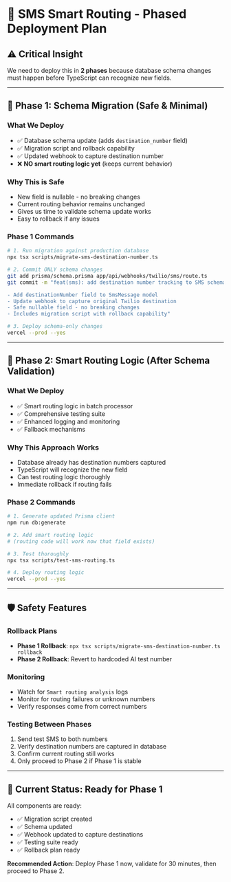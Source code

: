 # 🎯 SMS Smart Routing - Phased Deployment Plan

## ⚠️ **Critical Insight**
We need to deploy this in **2 phases** because database schema changes must happen before TypeScript can recognize new fields.

---

## 🚀 **Phase 1: Schema Migration (Safe & Minimal)**

### **What We Deploy**
- ✅ Database schema update (adds `destination_number` field)
- ✅ Migration script and rollback capability
- ✅ Updated webhook to capture destination number
- ❌ **NO smart routing logic yet** (keeps current behavior)

### **Why This is Safe**
- New field is nullable - no breaking changes
- Current routing behavior remains unchanged
- Gives us time to validate schema update works
- Easy to rollback if any issues

### **Phase 1 Commands**
```bash
# 1. Run migration against production database
npx tsx scripts/migrate-sms-destination-number.ts

# 2. Commit ONLY schema changes
git add prisma/schema.prisma app/api/webhooks/twilio/sms/route.ts
git commit -m "feat(sms): add destination number tracking to SMS schema

- Add destinationNumber field to SmsMessage model
- Update webhook to capture original Twilio destination
- Safe nullable field - no breaking changes
- Includes migration script with rollback capability"

# 3. Deploy schema-only changes
vercel --prod --yes
```

---

## 🎯 **Phase 2: Smart Routing Logic (After Schema Validation)**

### **What We Deploy**
- ✅ Smart routing logic in batch processor
- ✅ Comprehensive testing suite
- ✅ Enhanced logging and monitoring
- ✅ Fallback mechanisms

### **Why This Approach Works**
- Database already has destination numbers captured
- TypeScript will recognize the new field
- Can test routing logic thoroughly
- Immediate rollback if routing fails

### **Phase 2 Commands**
```bash
# 1. Generate updated Prisma client
npm run db:generate

# 2. Add smart routing logic
# (routing code will work now that field exists)

# 3. Test thoroughly
npx tsx scripts/test-sms-routing.ts

# 4. Deploy routing logic
vercel --prod --yes
```

---

## 🛡️ **Safety Features**

### **Rollback Plans**
- **Phase 1 Rollback**: `npx tsx scripts/migrate-sms-destination-number.ts rollback`
- **Phase 2 Rollback**: Revert to hardcoded AI test number

### **Monitoring**
- Watch for `Smart routing analysis` logs
- Monitor for routing failures or unknown numbers
- Verify responses come from correct numbers

### **Testing Between Phases**
1. Send test SMS to both numbers
2. Verify destination numbers are captured in database
3. Confirm current routing still works
4. Only proceed to Phase 2 if Phase 1 is stable

---

## 🎯 **Current Status: Ready for Phase 1**

All components are ready:
- ✅ Migration script created
- ✅ Schema updated  
- ✅ Webhook updated to capture destinations
- ✅ Testing suite ready
- ✅ Rollback plan ready

**Recommended Action**: Deploy Phase 1 now, validate for 30 minutes, then proceed to Phase 2.
